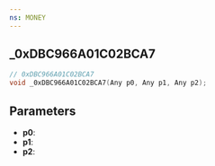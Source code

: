 ```yaml
---
ns: MONEY
---
```

## _0xDBC966A01C02BCA7

```c
// 0xDBC966A01C02BCA7
void _0xDBC966A01C02BCA7(Any p0, Any p1, Any p2);
```


## Parameters
* **p0**: 
* **p1**: 
* **p2**: 


